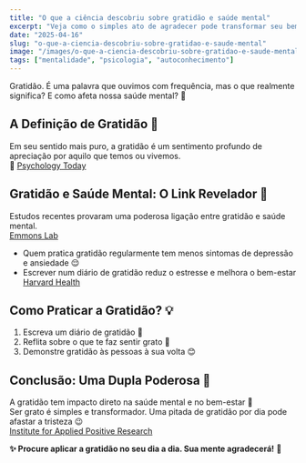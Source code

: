 ```yaml
---
title: "O que a ciência descobriu sobre gratidão e saúde mental"
excerpt: "Veja como o simples ato de agradecer pode transformar seu bem-estar emocional, com base em pesquisas reais."
date: "2025-04-16"
slug: "o-que-a-ciencia-descobriu-sobre-gratidao-e-saude-mental"
image: "/images/o-que-a-ciencia-descobriu-sobre-gratidao-e-saude-mental.webp"
tags: ["mentalidade", "psicologia", "autoconhecimento"]
---
```


Gratidão. É uma palavra que ouvimos com frequência, mas o que realmente significa? E como afeta nossa saúde mental? 🙂

## A Definição de Gratidão 📖
Em seu sentido mais puro, a gratidão é um sentimento profundo de apreciação por aquilo que temos ou vivemos.  
🌟 [Psychology Today](https://www.psychologytoday.com/intl/basics/gratitude)

## Gratidão e Saúde Mental: O Link Revelador 🧩
Estudos recentes provaram uma poderosa ligação entre gratidão e saúde mental.  
[Emmons Lab](https://emmonslab.ucdavis.edu/)

- Quem pratica gratidão regularmente tem menos sintomas de depressão e ansiedade 😌  
- Escrever num diário de gratidão reduz o estresse e melhora o bem-estar  
[Harvard Health](https://www.health.harvard.edu/healthbeat/giving-thanks-can-make-you-happier)

## Como Praticar a Gratidão? 💡
1. Escreva um diário de gratidão 📒  
2. Reflita sobre o que te faz sentir grato 🌅  
3. Demonstre gratidão às pessoas à sua volta 😊

## Conclusão: Uma Dupla Poderosa 🔮
A gratidão tem impacto direto na saúde mental e no bem-estar 🌈  
Ser grato é simples e transformador. Uma pitada de gratidão por dia pode afastar a tristeza 😉  
[Institute for Applied Positive Research](http://goodthinkinc.com/research/)

**✨ Procure aplicar a gratidão no seu dia a dia. Sua mente agradecerá!** 💖